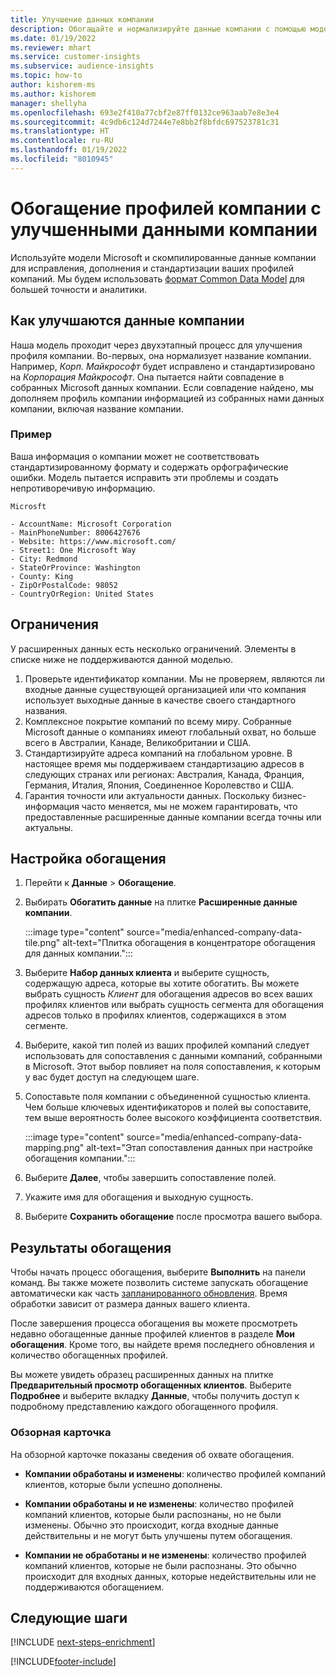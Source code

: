 ```yaml
---
title: Улучшение данных компании
description: Обогащайте и нормализируйте данные компании с помощью моделей Microsoft.
ms.date: 01/19/2022
ms.reviewer: mhart
ms.service: customer-insights
ms.subservice: audience-insights
ms.topic: how-to
author: kishorem-ms
ms.author: kishorem
manager: shellyha
ms.openlocfilehash: 693e2f410a77cbf2e87ff0132ce963aab7e8e3e4
ms.sourcegitcommit: 4c9db6c124d7244e7e8bb2f8bfdc697523781c31
ms.translationtype: HT
ms.contentlocale: ru-RU
ms.lasthandoff: 01/19/2022
ms.locfileid: "8010945"
---
```

# <a name="enrichment-of-company-profiles-with-enhanced-company-data"></a>Обогащение профилей компании с улучшенными данными компании

Используйте модели Microsoft и скомпилированные данные компании для исправления, дополнения и стандартизации ваших профилей компаний. Мы будем использовать [формат Common Data Model](/common-data-model/schema/core/applicationcommon/account) для большей точности и аналитики.

## <a name="how-we-enhance-company-data"></a>Как улучшаются данные компании

Наша модель проходит через двухэтапный процесс для улучшения профиля компании. Во-первых, она нормализует название компании. Например, *Корп. Майкрософт* будет исправлено и стандартизировано на *Корпорация Майкрософт*. Она пытается найти совпадение в собранных Microsoft данных компании. Если совпадение найдено, мы дополняем профиль компании информацией из собранных нами данных компании, включая название компании.


### <a name="example"></a>Пример

Ваша информация о компании может не соответствовать стандартизированному формату и содержать орфографические ошибки. Модель пытается исправить эти проблемы и создать непротиворечивую информацию.

```Input
Microsft
```

```Output
- AccountName: Microsoft Corporation
- MainPhoneNumber: 8006427676
- Website: https://www.microsoft.com/
- Street1: One Microsoft Way
- City: Redmond
- StateOrProvince: Washington
- County: King
- ZipOrPostalCode: 98052
- CountryOrRegion: United States
```

## <a name="limitations"></a>Ограничения

У расширенных данных есть несколько ограничений. Элементы в списке ниже не поддерживаются данной моделью.

1.  Проверьте идентификатор компании. Мы не проверяем, являются ли входные данные существующей организацией или что компания использует выходные данные в качестве своего стандартного названия.
2.  Комплексное покрытие компаний по всему миру. Собранные Microsoft данные о компаниях имеют глобальный охват, но больше всего в Австралии, Канаде, Великобритании и США.
3.  Стандартизируйте адреса компаний на глобальном уровне. В настоящее время мы поддерживаем стандартизацию адресов в следующих странах или регионах: Австралия, Канада, Франция, Германия, Италия, Япония, Соединенное Королевство и США.
4.  Гарантия точности или актуальности данных. Поскольку бизнес-информация часто меняется, мы не можем гарантировать, что предоставленные расширенные данные компании всегда точны или актуальны.

## <a name="configure-the-enrichment"></a>Настройка обогащения

1. Перейти к **Данные** > **Обогащение**.

1. Выбирать **Обогатить данные** на плитке **Расширенные данные компании**.

   :::image type="content" source="media/enhanced-company-data-tile.png" alt-text="Плитка обогащения в концентраторе обогащения для данных компании.":::

1. Выберите **Набор данных клиента** и выберите сущность, содержащую адреса, которые вы хотите обогатить. Вы можете выбрать сущность *Клиент* для обогащения адресов во всех ваших профилях клиентов или выбрать сущность сегмента для обогащения адресов только в профилях клиентов, содержащихся в этом сегменте.

1. Выберите, какой тип полей из ваших профилей компаний следует использовать для сопоставления с данными компаний, собранными в Microsoft. Этот выбор повлияет на поля сопоставления, к которым у вас будет доступ на следующем шаге.

1.  Сопоставьте поля компании с объединенной сущностью клиента. Чем больше ключевых идентификаторов и полей вы сопоставите, тем выше вероятность более высокого коэффициента соответствия.

    :::image type="content" source="media/enhanced-company-data-mapping.png" alt-text="Этап сопоставления данных при настройке обогащения компании.":::

1. Выберите **Далее**, чтобы завершить сопоставление полей.

1. Укажите имя для обогащения и выходную сущность.

1. Выберите **Сохранить обогащение** после просмотра вашего выбора.

## <a name="enrichment-results"></a>Результаты обогащения

Чтобы начать процесс обогащения, выберите **Выполнить** на панели команд. Вы также можете позволить системе запускать обогащение автоматически как часть [запланированного обновления](system.md#schedule-tab). Время обработки зависит от размера данных вашего клиента.

После завершения процесса обогащения вы можете просмотреть недавно обогащенные данные профилей клиентов в разделе **Мои обогащения**. Кроме того, вы найдете время последнего обновления и количество обогащенных профилей.

Вы можете увидеть образец расширенных данных на плитке **Предварительный просмотр обогащенных клиентов**. Выберите **Подробнее** и выберите вкладку **Данные**, чтобы получить доступ к подробному представлению каждого обогащенного профиля.

### <a name="overview-card"></a>Обзорная карточка

На обзорной карточке показаны сведения об охвате обогащения. 

* **Компании обработаны и изменены**: количество профилей компаний клиентов, которые были успешно дополнены.

* **Компании обработаны и не изменены**: количество профилей компаний клиентов, которые были распознаны, но не были изменены. Обычно это происходит, когда входные данные действительны и не могут быть улучшены путем обогащения.

* **Компании не обработаны и не изменены**: количество профилей компаний клиентов, которые не были распознаны. Это обычно происходит для входных данных, которые недействительны или не поддерживаются обогащением.

## <a name="next-steps"></a>Следующие шаги

[!INCLUDE [next-steps-enrichment](../includes/next-steps-enrichment.md)]

[!INCLUDE[footer-include](../includes/footer-banner.md)]

